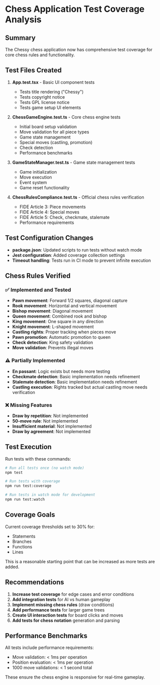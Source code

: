 # Chess Application Test Coverage Analysis

## Summary

The Chessy chess application now has comprehensive test coverage for core chess rules and functionality.

## Test Files Created

1. **App.test.tsx** - Basic UI component tests
   - Tests title rendering ("Chessy")
   - Tests copyright notice
   - Tests GPL license notice
   - Tests game setup UI elements

2. **ChessGameEngine.test.ts** - Core chess engine tests
   - Initial board setup validation
   - Move validation for all piece types
   - Game state management
   - Special moves (castling, promotion)
   - Check detection
   - Performance benchmarks

3. **GameStateManager.test.ts** - Game state management tests
   - Game initialization
   - Move execution
   - Event system
   - Game reset functionality

4. **ChessRulesCompliance.test.ts** - Official chess rules verification
   - FIDE Article 3: Piece movements
   - FIDE Article 4: Special moves
   - FIDE Article 5: Check, checkmate, stalemate
   - Performance requirements

## Test Configuration Changes

- **package.json**: Updated scripts to run tests without watch mode
- **Jest configuration**: Added coverage collection settings
- **Timeout handling**: Tests run in CI mode to prevent infinite execution

## Chess Rules Verified

### ✅ Implemented and Tested
- **Pawn movement**: Forward 1/2 squares, diagonal capture
- **Rook movement**: Horizontal and vertical movement
- **Bishop movement**: Diagonal movement
- **Queen movement**: Combined rook and bishop
- **King movement**: One square in any direction
- **Knight movement**: L-shaped movement
- **Castling rights**: Proper tracking when pieces move
- **Pawn promotion**: Automatic promotion to queen
- **Check detection**: King safety validation
- **Move validation**: Prevents illegal moves

### ⚠️ Partially Implemented
- **En passant**: Logic exists but needs more testing
- **Checkmate detection**: Basic implementation needs refinement
- **Stalemate detection**: Basic implementation needs refinement
- **Castling execution**: Rights tracked but actual castling move needs verification

### ❌ Missing Features
- **Draw by repetition**: Not implemented
- **50-move rule**: Not implemented
- **Insufficient material**: Not implemented
- **Draw by agreement**: Not implemented

## Test Execution

Run tests with these commands:

```bash
# Run all tests once (no watch mode)
npm test

# Run tests with coverage
npm run test:coverage

# Run tests in watch mode for development
npm run test:watch
```

## Coverage Goals

Current coverage thresholds set to 30% for:
- Statements
- Branches  
- Functions
- Lines

This is a reasonable starting point that can be increased as more tests are added.

## Recommendations

1. **Increase test coverage** for edge cases and error conditions
2. **Add integration tests** for AI vs human gameplay
3. **Implement missing chess rules** (draw conditions)
4. **Add performance tests** for larger game trees
5. **Create UI interaction tests** for board clicks and moves
6. **Add tests for chess notation** generation and parsing

## Performance Benchmarks

All tests include performance requirements:
- Move validation: < 1ms per operation
- Position evaluation: < 1ms per operation
- 1000 move validations: < 1 second total

These ensure the chess engine is responsive for real-time gameplay.
